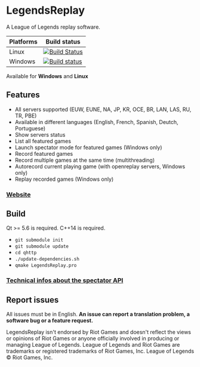 # LegendsReplay
A League of Legends replay software.

| Platforms | Build status |
|-----------|--------------|
| Linux     | [![Build Status](https://travis-ci.org/Aztorius/legendsreplay.svg?branch=master)](https://travis-ci.org/Aztorius/legendsreplay) |
| Windows   | [![Build status](https://ci.appveyor.com/api/projects/status/bbbh5654c5uif049?svg=true)](https://ci.appveyor.com/project/Aztorius/legendsreplay) |

Available for **Windows** and **Linux**

## Features

- All servers supported (EUW, EUNE, NA, JP, KR, OCE, BR, LAN, LAS, RU, TR, PBE)
- Available in different languages (English, French, Spanish, Deutch, Portuguese)
- Show servers status
- List all featured games
- Launch spectator mode for featured games (Windows only)
- Record featured games
- Record multiple games at the same time (multithreading)
- Autorecord current playing game (with openreplay servers, Windows only)
- Replay recorded games (Windows only)

### [Website](http://aztorius.github.io/legendsreplay)

## Build

Qt >= 5.6 is required.
C++14 is required.

- ``` git submodule init ```
- ``` git submodule update ```
- ``` cd qhttp ```
- ``` ./update-dependencies.sh ```
- ``` qmake LegendsReplay.pro ```

### [Technical infos about the spectator API](https://gist.github.com/Aztorius/e428be6515b19fd24823754b72038e1b)

## Report issues

All issues must be in English.
**An issue can report a translation problem, a software bug or a feature request.**

LegendsReplay isn't endorsed by Riot Games and doesn't reflect the views or opinions of Riot Games or anyone officially involved in producing or managing League of Legends. League of Legends and Riot Games are trademarks or registered trademarks of Riot Games, Inc. League of Legends © Riot Games, Inc.
